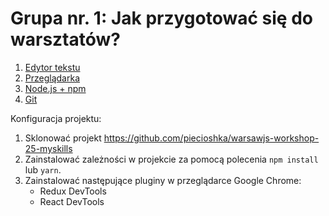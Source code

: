# Grupa nr. 1: Jak przygotować się do warsztatów?

1. [Edytor tekstu](/workshop-setup/partials/edytor-tekstu.html)
2. [Przeglądarka](/workshop-setup/partials/przegladarka.html)
3. [Node.js + npm](/workshop-setup/partials/node+npm.html)
4. [Git](/workshop-setup/partials/git-instalacja.html)

Konfiguracja projektu:

1. Sklonować projekt
    <https://github.com/piecioshka/warsawjs-workshop-25-myskills>
2. Zainstalować zależności w projekcie za pomocą polecenia `npm install` lub `yarn`.
3. Zainstalować następujące pluginy w przeglądarce Google Chrome:
    + Redux DevTools
    + React DevTools
